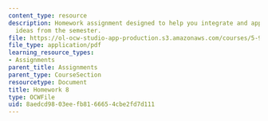 ```yaml
---
content_type: resource
description: Homework assignment designed to help you integrate and apply all the
  ideas from the semester.
file: https://ol-ocw-studio-app-production.s3.amazonaws.com/courses/5-95j-teaching-college-level-science-and-engineering-spring-2009/8aedcd9803eefb8166654cbe2fd7d111_MIT5_95js09_hw08.pdf
file_type: application/pdf
learning_resource_types:
- Assignments
parent_title: Assignments
parent_type: CourseSection
resourcetype: Document
title: Homework 8
type: OCWFile
uid: 8aedcd98-03ee-fb81-6665-4cbe2fd7d111
---
```

